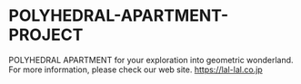 # POLYHEDRAL-APARTMENT-PROJECT
POLYHEDRAL APARTMENT for your exploration into geometric wonderland.  For more information, please check our web site. https://lal-lal.co.jp
